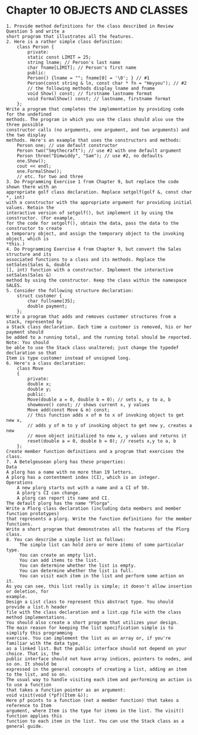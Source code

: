 # Chapter 10 OBJECTS AND CLASSES

	1. Provide method definitions for the class described in Review Question 5 and write a
	short program that illustrates all the features.
	2. Here is a rather simple class definition:
		class Person {
			private:
			static const LIMIT = 25;
			string lname; // Person's last name
			char fname[LIMIT]; // Person's first name
			public:
			Person() {lname = ""; fname[0] = '\0'; } // #1
			Person(const string & ln, const char * fn = "Heyyou"); // #2
			// the following methods display lname and fname
			void Show() const; // firstname lastname format
			void FormalShow() const; // lastname, firstname format
		};
	Write a program that completes the implementation by providing code for the undefined
	methods. The program in which you use the class should also use the three possible
	constructor calls (no arguments, one argument, and two arguments) and the two display
	methods. Here's an example that uses the constructors and methods:
		Person one; // use default constructor
		Person two("Smythecraft"); // use #2 with one default argument
		Person three("Dimwiddy", "Sam"); // use #2, no defaults
		one.Show();
		cout << endl;
		one.FormalShow();
		// etc. for two and three
	3. Do Programming Exercise 1 from Chapter 9, but replace the code shown there with an
	appropriate golf class declaration. Replace setgolf(golf &, const char *, int)
	with a constructor with the appropriate argument for providing initial values. Retain the
	interactive version of setgolf(), but implement it by using the constructor. (For example,
	for the code for setgolf(), obtain the data, pass the data to the constructor to create
	a temporary object, and assign the temporary object to the invoking object, which is
	*this.)
	4. Do Programming Exercise 4 from Chapter 9, but convert the Sales structure and its
	associated functions to a class and its methods. Replace the setSales(Sales &, double
	[], int) function with a constructor. Implement the interactive setSales(Sales &)
	method by using the constructor. Keep the class within the namespace SALES.
	5. Consider the following structure declaration:
		struct customer {
			char fullname[35];
			double payment;
		};
	Write a program that adds and removes customer structures from a stack, represented by
	a Stack class declaration. Each time a customer is removed, his or her payment should
	be added to a running total, and the running total should be reported. Note: You should
	be able to use the Stack class unaltered; just change the typedef declaration so that
	Item is type customer instead of unsigned long.
	6. Here's a class declaration:
		class Move
		{
			private:
			double x;
			double y;
			public:
			Move(double a = 0, double b = 0); // sets x, y to a, b
			showmove() const; // shows current x, y values
			Move add(const Move & m) const;
			// this function adds x of m to x of invoking object to get new x,
			// adds y of m to y of invoking object to get new y, creates a new
			// move object initialized to new x, y values and returns it
			reset(double a = 0, double b = 0); // resets x,y to a, b
		};
	Create member function definitions and a program that exercises the class.
	7. A Betelgeusean plorg has these properties:
	Data
	A plorg has a name with no more than 19 letters.
	A plorg has a contentment index (CI), which is an integer.
	Operations
		A new plorg starts out with a name and a CI of 50.
		A plorg's CI can change.
		A plorg can report its name and CI.
	The default plorg has the name "Plorga".
	Write a Plorg class declaration (including data members and member function prototypes)
	that represents a plorg. Write the function definitions for the member functions.
	Write a short program that demonstrates all the features of the Plorg class.
	8. You can describe a simple list as follows:
		 The simple list can hold zero or more items of some particular type.
		 You can create an empty list.
		 You can add items to the list.
		 You can determine whether the list is empty.
		 You can determine whether the list is full.
		 You can visit each item in the list and perform some action on it.
	As you can see, this list really is simple; it doesn't allow insertion or deletion, for
	example.
	Design a List class to represent this abstract type. You should provide a list.h header
	file with the class declaration and a list.cpp file with the class method implementations.
	You should also create a short program that utilizes your design.
	The main reason for keeping the list specification simple is to simplify this programming
	exercise. You can implement the list as an array or, if you're familiar with the data type,
	as a linked list. But the public interface should not depend on your choice. That is, the
	public interface should not have array indices, pointers to nodes, and so on. It should be
	expressed in the general concepts of creating a list, adding an item to the list, and so on.
	The usual way to handle visiting each item and performing an action is to use a function
	that takes a function pointer as an argument:
	void visit(void (*pf)(Item &));
	Here pf points to a function (not a member function) that takes a reference to Item
	argument, where Item is the type for items in the list. The visit() function applies this
	function to each item in the list. You can use the Stack class as a general guide.